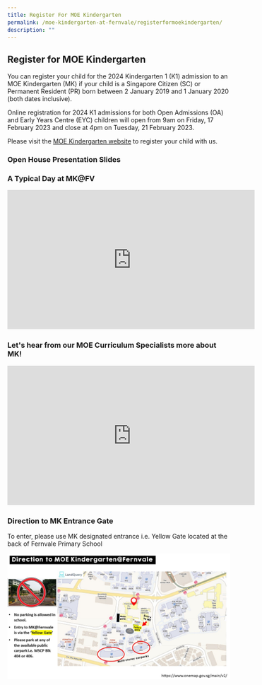 ```yaml
---
title: Register For MOE Kindergarten
permalink: /moe-kindergarten-at-fernvale/registerformoekindergarten/
description: ""
---
```

## Register for MOE Kindergarten


You can register your child for the 2024 Kindergarten 1 (K1) admission to an MOE Kindergarten (MK) if your child is a&nbsp;Singapore Citizen (SC) or Permanent Resident (PR)&nbsp;born between 2 January 2019 and 1 January 2020 (both dates inclusive).&nbsp;  
  
Online registration for 2024 K1 admissions for both Open Admissions (OA) and Early Years Centre (EYC) children will open from&nbsp;9am on Friday, 17 February 2023 and close at 4pm on Tuesday, 21 February 2023.

Please visit the&nbsp;[MOE Kindergarten website](https://www.moe.gov.sg/preschool/moe-kindergarten/register/how-to-register/)&nbsp;to register your child with us.

### Open House Presentation Slides

### A&nbsp;Typical Day at MK@FV
<iframe width="560" height="315" src="https://www.youtube.com/embed/1lIPch1S6ww" title="YouTube video player" frameborder="0" allow="accelerometer; autoplay; clipboard-write; encrypted-media; gyroscope; picture-in-picture; web-share" allowfullscreen=""></iframe>

### Let's hear from our MOE Curriculum Specialists more about MK!
<iframe width="560" height="315" src="https://www.youtube.com/embed/oQ1A_F4yw1g" title="YouTube video player" frameborder="0" allow="accelerometer; autoplay; clipboard-write; encrypted-media; gyroscope; picture-in-picture; web-share" allowfullscreen=""></iframe>

### Direction to MK Entrance Gate

To enter, please use MK designated entrance i.e. Yellow Gate located at the back of Fernvale Primary School

![](/images/MOE%20Kindergarten%20@%20Fernvale/Fernvale_Slide1.jpeg)